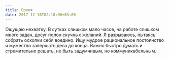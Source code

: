 ```yaml
---
title: Время
date: 2017-12-16T02:18:00+03:00
---
```


Ощущаю нехватку. В сутках слишком мало часов, на работе слишком много задач, досуг полон скучных желаний. Я разрываюсь, пытаясь собрать осколки себя воедино. Ищу мудрое рациональное постоянство и мужество завершать дела до конца. Важно быстро думать и стремительно решать, не быть задумчивым, но коммуникабельным.
